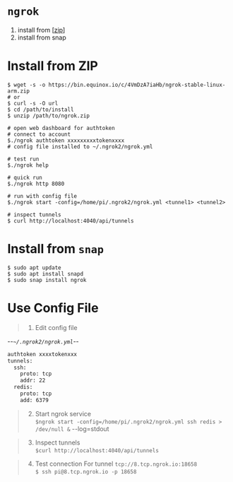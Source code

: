 # `ngrok`
1. install from [[zip][install]]
1. install from snap

# Install from ZIP
```shell
$ wget -s -o https://bin.equinox.io/c/4VmDzA7iaHb/ngrok-stable-linux-arm.zip
# or
$ curl -s -O url
$ cd /path/to/install
$ unzip /path/to/ngrok.zip

# open web dashboard for authtoken
# connect to account
$./ngrok authtoken xxxxxxxxxtokenxxxx
# config file installed to ~/.ngrok2/ngrok.yml

# test run
$./ngrok help

# quick run
$./ngrok http 8080

# run with config file
$./ngrok start -config=/home/pi/.ngrok2/ngrok.yml <tunnel1> <tunnel2>

# inspect tunnels
$ curl http://localhost:4040/api/tunnels
```

# Install from `snap`
```shell
$ sudo apt update
$ sudo apt install snapd
$ sudo snap install ngrok
```

# Use Config File

>1. Edit config file  

--_`~/.ngrok2/ngrok.yml`_--
```txt
authtoken xxxxtokenxxx
tunnels:
  ssh:
    proto: tcp
    addr: 22
  redis:
    proto: tcp
    add: 6379

```

>2. Start ngrok service  
`$ngrok start -config=/home/pi/.ngrok2/ngrok.yml ssh redis > /dev/null &`
--log=stdout  

>3. Inspect tunnels  
`$curl http://localhost:4040/api/tunnels`  

>4. Test connection 
For tunnel `tcp://8.tcp.ngrok.io:18658`   
`$ ssh pi@8.tcp.ngrok.io -p 18658`  


[install]: https://dashboard.ngrok.com/get-started/setup
[multiple]: https://ngrok.com/docs#multiple-tunnels